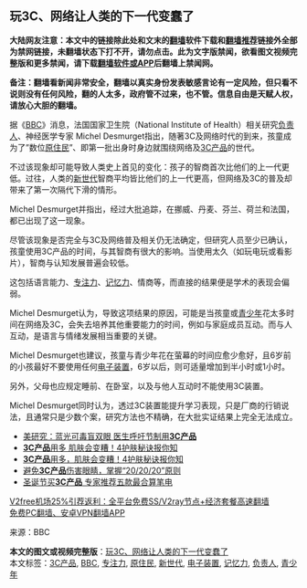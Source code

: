  <h2>玩3C、网络让人类的下一代变蠢了</h2> <p class="notice"><b>大陆网友注意：本文中的链接除此处和文末的<a href="https://github.com/bannedbook/fanqiang" >翻墙</a>软件下载和<a href="https://github.com/killgcd/justmysocks/blob/master/README.md">翻墙推荐</a>链接外全部为禁网链接，未翻墙状态下打不开，请勿点击。此为文字版禁闻，欲看图文视频完整版和更多禁闻，请下载<a href="https://github.com/bannedbook/fanqiang">翻墙软件或APP</a>后翻墙上禁闻网。</p><p>备注：翻墙看新闻非常安全，翻墙以真实身份发表敏感言论有一定风险，但只看不说则没有任何风险，翻的人太多，政府管不过来，也不管。信息自由是天赋人权，请放心大胆的翻墙。</b></p>  <div class="entry"> <p>据《<a href="https://www.bannedbook.org/bnews/tag/bbc/" class="st_tag internal_tag" rel="tag" title="标签 BBC 下的日志">BBC</a>》消息，法国国家卫生院（National Institute of Health）相关研究<a href="https://www.bannedbook.org/bnews/tag/%E8%B4%9F%E8%B4%A3%E4%BA%BA/" class="st_tag internal_tag" rel="tag" title="标签 负责人 下的日志">负责人</a>、神经医学专家 Michel Desmurget指出，随著3C及网络时代的到来，孩童成为了&#8221;数位<a href="https://www.bannedbook.org/bnews/tag/%e5%8e%9f%e4%bd%8f%e6%b0%91/" class="st_tag internal_tag" rel="tag" title="标签 原住民 下的日志">原住民</a>&#8221;、即第一批出身时身边就围绕网络及<a href="https://www.bannedbook.org/bnews/tag/3C%E4%BA%A7%E5%93%81/" class="st_tag internal_tag" rel="tag" title="标签 3C产品 下的日志">3C产品</a>的世代。</p> <p>不过该现象却可能导致人类史上首见的变化：孩子的智商首次比他们的上一代更低。过往，人类的<a href="https://www.bannedbook.org/bnews/tag/%E6%96%B0%E4%B8%96%E4%BB%A3/" class="st_tag internal_tag" rel="tag" title="标签 新世代 下的日志">新世代</a>智商平均皆比他们的上一代更高，但网络及3C的普及却带来了第一次隔代下滑的情形。</p> <p>Michel Desmurget并指出，经过大批追踪，在挪威、丹麦、芬兰、荷兰和法国，都已出现了这一现象。</p>  <p>尽管该现象是否完全与3C及网络普及相关仍无法确定，但研究人员至少已确认，孩童使用3C产品的时间，与其智商有很大的影响。当使用太久（如玩电玩或看影片），智商与认知发展普遍会较低。</p> <p>这包括语言能力、<a href="https://www.bannedbook.org/bnews/tag/%E4%B8%93%E6%B3%A8%E5%8A%9B/" class="st_tag internal_tag" rel="tag" title="标签 专注力 下的日志">专注力</a>、<a href="https://www.bannedbook.org/bnews/tag/%e8%ae%b0%e5%bf%86%e5%8a%9b/" class="st_tag internal_tag" rel="tag" title="标签 记忆力 下的日志">记忆力</a>、情商等，而直接的结果便是学术的表现会偏弱。</p> <p>Michel Desmurget认为，导致这项结果的原因，可能是当孩童或<a href="https://www.bannedbook.org/bnews/tag/%E9%9D%92%E5%B0%91%E5%B9%B4/" class="st_tag internal_tag" rel="tag" title="标签 青少年 下的日志">青少年</a>花太多时间在网络及3C，会失去培养其他重要能力的时间，例如与家庭成员互动。而与人互动，是语言与情绪发展相当重要的关键。</p>  <p>Michel Desmurget也建议，孩童与青少年花在萤幕的时间应愈少愈好，且6岁前的小孩最好不要使用任何<a href="https://www.bannedbook.org/bnews/tag/%E7%94%B5%E5%AD%90%E8%A3%85%E7%BD%AE/" class="st_tag internal_tag" rel="tag" title="标签 电子装置 下的日志">电子装置</a>，6岁以后，则可适量增加到半小时或1小时。</p> <p>另外，父母也应规定睡前、在卧室，以及与他人互动时不能使用3C装置。</p> <p>Michel Desmurget同时认为，透过3C装置能提升学习表现，只是厂商的行销说法，且通常只是少数个案，研究方法也不精确，在大批实证结果上完全无法成立。</p>  <ul class='op-related-articles' title='相关阅读'> <li><a href='https://www.bannedbook.org/bnews/cnnews/20180830/991399.html' target='_blank'>美研究：蓝光可毒盲双眼 医生呼吁节制用<b>3C产品</b></a></li> <li><a href='https://www.bannedbook.org/bnews/health/20180207/896634.html' target='_blank'><b>3C产品</b>用多 肌肤会变糟！4护肤秘诀报你知</a></li> <li><a href='https://www.bannedbook.org/bnews/cnnews/20180206/896407.html' target='_blank'><b>3C产品</b>用多，肌肤会变糟！4护肤秘诀报你知</a></li> <li><a href='https://www.bannedbook.org/bnews/health/20170316/731514.html' target='_blank'>避免<b>3C产品</b>伤害眼睛，掌握“20/20/20”原则 </a></li> <li><a href='https://www.bannedbook.org/bnews/cnnews/aboluonews/20161212/627366.html' target='_blank'>圣诞节买<b>3C产品</b> 专家推荐五款最合算笔电</a></li> </ul> <p class="texttj"> <a href="https://www.bannedbook.org/forum23/topic22702.html" target="_blank">V2free机场25%引荐返利：全平台免费SS/V2ray节点+经济套餐高速翻墙</a><br/> <a href="https://github.com/bannedbook/fanqiang/wiki/%E7%A6%81%E9%97%BB%E7%BD%91%E5%AE%89%E5%8D%93%E7%BF%BB%E5%A2%99%E6%96%B0%E9%97%BBAPP" target="_blank">免费PC翻墙、安卓VPN翻墙APP</a></p><p> 来源：BBC </p><a name='sharetosocial'></a>       <div><b>本文的图文或视频完整版</b>：<a href='https://www.bannedbook.org/bnews/comments/20201205/1442501.html'>玩3C、网络让人类的下一代变蠢了</a></div>  </div><!--END ENTRY--> <div class="postfooter"> <div>本文标签：<a href="https://www.bannedbook.org/bnews/tag/3C%E4%BA%A7%E5%93%81/" rel="tag">3C产品</a>, <a href="https://www.bannedbook.org/bnews/tag/bbc/" rel="tag">BBC</a>, <a href="https://www.bannedbook.org/bnews/tag/%E4%B8%93%E6%B3%A8%E5%8A%9B/" rel="tag">专注力</a>, <a href="https://www.bannedbook.org/bnews/tag/%e5%8e%9f%e4%bd%8f%e6%b0%91/" rel="tag">原住民</a>, <a href="https://www.bannedbook.org/bnews/tag/%E6%96%B0%E4%B8%96%E4%BB%A3/" rel="tag">新世代</a>, <a href="https://www.bannedbook.org/bnews/tag/%E7%94%B5%E5%AD%90%E8%A3%85%E7%BD%AE/" rel="tag">电子装置</a>, <a href="https://www.bannedbook.org/bnews/tag/%e8%ae%b0%e5%bf%86%e5%8a%9b/" rel="tag">记忆力</a>, <a href="https://www.bannedbook.org/bnews/tag/%E8%B4%9F%E8%B4%A3%E4%BA%BA/" rel="tag">负责人</a>, <a href="https://www.bannedbook.org/bnews/tag/%E9%9D%92%E5%B0%91%E5%B9%B4/" rel="tag">青少年</a></div>  </div><!--END POSTFOOTER--> 